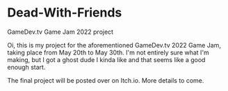 # Dead-With-Friends
GameDev.tv Game Jam 2022 project

Oi, this is my project for the aforementioned GameDev.tv 2022 Game Jam, taking place from May 20th to May 30th. 
I'm not entirely sure what I'm making, but I got a ghost dude I kinda like and that seems like a good enough start.

The final project will be posted over on Itch.io. More details to come.
